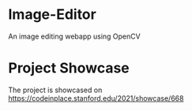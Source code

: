 # Image-Editor
An image editing webapp using OpenCV

# Project Showcase
The project is showcased on https://codeinplace.stanford.edu/2021/showcase/668 
